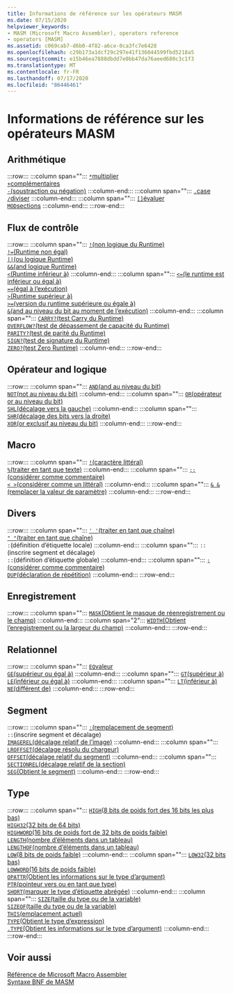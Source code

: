 ```yaml
---
title: Informations de référence sur les opérateurs MASM
ms.date: 07/15/2020
helpviewer_keywords:
- MASM (Microsoft Macro Assembler), operators reference
- operators [MASM]
ms.assetid: c069cab7-d6b0-4f82-a6ce-0ca3fc7e6428
ms.openlocfilehash: c29b173a1dcf29c297e41f136044599fbd5218a5
ms.sourcegitcommit: e15b46ea7888dbdd7e0bb47da76aeed680c3c1f3
ms.translationtype: MT
ms.contentlocale: fr-FR
ms.lasthandoff: 07/17/2020
ms.locfileid: "86446461"
---
```

# <a name="masm-operators-reference"></a>Informations de référence sur les opérateurs MASM

## <a name="arithmetic"></a>Arithmétique

:::row:::
   :::column span="":::
      [`*`multiplier](operator-multiply.md)<br/>[`+`complémentaires](operator-add.md)<br/>[`-`(soustraction ou négation)](operator-subtract-2.md)
   :::column-end:::
   :::column span="":::
      [`.`case](operator-dot.md)<br/>[`/`diviser](operator-subtract-1.md)
   :::column-end:::
   :::column span="":::
      [`[]`évaluer](operator-brackets.md)<br/>[`MOD`sections](operator-mod.md)
   :::column-end:::
:::row-end:::

## <a name="control-flow"></a>Flux de contrôle

:::row:::
   :::column span="":::
      [`!`(non logique du Runtime)](operator-logical-not-masm-run-time.md)<br/>[`!=`(Runtime non égal)](operator-not-equal-masm.md)<br/>[`||`(ou logique Runtime)](operator-logical-or.md)<br/>[`&&`(and logique Runtime)](operator-logical-and-masm-run-time.md)<br/>[`<`(Runtime inférieur à)](operator-less-than-masm-run-time.md)
   :::column-end:::
   :::column span="":::
      [`<=`(le runtime est inférieur ou égal à)](operator-less-or-equal-masm-run-time.md)<br/>[`==`(égal à l’exécution)](operator-equal-masm-run-time.md)<br/>[`>`(Runtime supérieur à)](operator-greater-than-masm-run-time.md)<br/>[`>=`(version du runtime supérieure ou égale à)](operator-greater-or-equal-masm-run-time.md)<br/>[`&`(and au niveau du bit au moment de l’exécution)](operator-bitwise-and.md)
   :::column-end:::
   :::column span="":::
      [`CARRY?`(test Carry du Runtime)](operator-carry-q.md)<br/>[`OVERFLOW?`(test de dépassement de capacité du Runtime)](operator-overflow-q.md)<br/>[`PARITY?`(test de parité du Runtime)](operator-parity-q.md)<br/>[`SIGN?`(test de signature du Runtime)](operator-sign-q.md)<br/>[`ZERO?`(test Zero Runtime)](operator-zero-q.md)
   :::column-end:::
:::row-end:::

## <a name="logical-and-shift"></a>Opérateur and logique

:::row:::
   :::column span="":::
      [`AND`(and au niveau du bit)](operator-and.md)<br/>[`NOT`(not au niveau du bit)](operator-not.md)
   :::column-end:::
   :::column span="":::
      [`OR`(opérateur or au niveau du bit)](operator-or.md)<br/>[`SHL`(décalage vers la gauche)](operator-shl.md)
   :::column-end:::
   :::column span="":::
      [`SHR`(décalage des bits vers la droite)](operator-shr.md)<br/>[`XOR`(or exclusif au niveau du bit)](operator-xor.md)
   :::column-end:::
:::row-end:::

## <a name="macro"></a>Macro

:::row:::
   :::column span="":::
      [`!`(caractère littéral)](operator-logical-not-masm.md)<br/>[`%`(traiter en tant que texte)](operator-percent.md)
   :::column-end:::
   :::column span="":::
      [`;;`(considérer comme commentaire)](operator-semicolons.md)<br/>[`< >`(considérer comme un littéral)](operator-literal.md)
   :::column-end:::
   :::column span="":::
      [`& &`(remplacer la valeur de paramètre)](operator-logical-and-masm.md)
   :::column-end:::
:::row-end:::

## <a name="miscellaneous"></a>Divers

:::row:::
   :::column span="":::
      [`' '`(traiter en tant que chaîne)](operator-single-quote.md)<br/>[`" "`(traiter en tant que chaîne)](operator-double-quote.md)<br/>`:`(définition d’étiquette locale)
   :::column-end:::
   :::column span="":::
      `::`(inscrire segment et décalage)<br/>`::`(définition d’étiquette globale)
   :::column-end:::
   :::column span="":::
      [`;`(considérer comme commentaire)](operator-semicolon.md)<br/>[`DUP`(déclaration de répétition)](operator-dup.md)
   :::column-end:::
:::row-end:::

## <a name="record"></a>Enregistrement

:::row:::
   :::column span="":::
      [`MASK`(Obtient le masque de réenregistrement ou le champ)](operator-mask.md)
   :::column-end:::
   :::column span="2":::
      [`WIDTH`(Obtient l’enregistrement ou la largeur du champ)](operator-width.md)
   :::column-end:::
:::row-end:::

## <a name="relational"></a>Relationnel

:::row:::
   :::column span="":::
      [`EQ`valeur](operator-eq.md)<br/>[`GE`(supérieur ou égal à)](operator-ge.md)
   :::column-end:::
   :::column span="":::
      [`GT`(supérieur à)](operator-gt.md)<br/>[`LE`(inférieur ou égal à)](operator-le.md)
   :::column-end:::
   :::column span="":::
      [`LT`(inférieur à)](operator-lt.md)<br/>[`NE`(différent de)](operator-ne.md)
   :::column-end:::
:::row-end:::

## <a name="segment"></a>Segment

:::row:::
   :::column span="":::
      [`:`(remplacement de segment)](operator-colon.md)<br/>`::`(inscrire segment et décalage)<br/>[`IMAGEREL`(décalage relatif de l’image)](operator-imagerel.md)
   :::column-end:::
   :::column span="":::
      [`LROFFSET`(décalage résolu du chargeur)](operator-lroffset.md)<br/>[`OFFSET`(décalage relatif du segment)](operator-offset.md)
   :::column-end:::
   :::column span="":::
      [`SECTIONREL`(décalage relatif de la section)](operator-sectionrel.md)<br/>[`SEG`(Obtient le segment)](operator-seg.md)
   :::column-end:::
:::row-end:::

## <a name="type"></a>Type

:::row:::
   :::column span="":::
      [`HIGH`(8 bits de poids fort des 16 bits les plus bas)](operator-high.md)<br/>[`HIGH32`(32 bits de 64 bits)](operator-high32.md)<br/>[`HIGHWORD`(16 bits de poids fort de 32 bits de poids faible)](operator-highword.md)<br/>[`LENGTH`(nombre d’éléments dans un tableau)](operator-length.md)<br/>[`LENGTHOF`(nombre d’éléments dans un tableau)](operator-lengthof.md)<br/>[`LOW`(8 bits de poids faible)](operator-low.md)
   :::column-end:::
   :::column span="":::
      [`LOW32`(32 bits bas)](operator-low32.md)<br/>[`LOWWORD`(16 bits de poids faible)](operator-lowword.md)<br/>[`OPATTR`(Obtient les informations sur le type d’argument)](operator-opattr.md)<br/>[`PTR`(pointeur vers ou en tant que type)](operator-ptr.md)<br/>[`SHORT`(marquer le type d’étiquette abrégée)](operator-short.md)
   :::column-end:::
   :::column span="":::
      [`SIZE`(taille du type ou de la variable)](operator-size.md)<br/>[`SIZEOF`(taille du type ou de la variable)](operator-sizeof.md)<br/>[`THIS`(emplacement actuel)](operator-this.md)<br/>[`TYPE`(Obtient le type d’expression)](operator-type.md)<br/>[`.TYPE`(Obtient les informations sur le type d’argument)](operator-dot-type.md)
   :::column-end:::
:::row-end:::

## <a name="see-also"></a>Voir aussi

[Référence de Microsoft Macro Assembler](microsoft-macro-assembler-reference.md)\
[Syntaxe BNF de MASM](masm-bnf-grammar.md)
